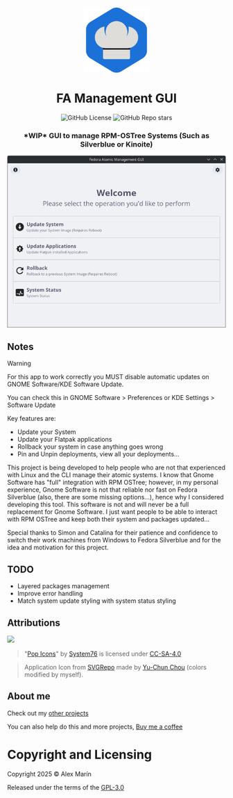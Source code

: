 <div align="center">
  <br>
  <img src="./resources/icons/hicolor/scalable/apps/icon.svg" width="150" />
  <h1>FA Management GUI</h1>

  ![GitHub License](https://img.shields.io/github/license/mariinkys/fa-management-gui)
  ![GitHub Repo stars](https://img.shields.io/github/stars/mariinkys/fa-management-gui)

  <h3>*WIP* GUI to manage RPM-OSTree Systems (Such as Silverblue or Kinoite)</h3>

  <img width="700" alt="Main Page Light Mode" src="./screenshots/main-light.png"/>
</div>

## Notes

> [!WARNING]
> For this app to work correctly you MUST disable automatic updates on GNOME Software/KDE Software Update.
>
> You can check this in GNOME Software > Preferences or KDE Settings > Software Update

Key features are:

- Update your System
- Update your Flatpak applications
- Rollback your system in case anything goes wrong
- Pin and Unpin deployments, view all your deployments...

This project is being developed to help people who are not that experienced with Linux and the CLI manage their atomic systems. I know that Gnome Software has "full" integration with RPM OSTree; however, in my personal experience, Gnome Software is not that reliable nor fast on Fedora Silverblue (also, there are some missing options...), hence why I considered developing this tool. This software is not and will never be a full replacement for Gnome Software. I just want people to be able to interact with RPM OSTree and keep both their system and packages updated...

Special thanks to Simon and Catalina for their patience and confidence to switch their work machines from Windows to Fedora Silverblue and for the idea and motivation for this project.

## TODO

- Layered packages management
- Improve error handling
- Match system update styling with system status styling

## Attributions

<a href="https://github.com/iced-rs/iced">
  <img src="https://gist.githubusercontent.com/hecrj/ad7ecd38f6e47ff3688a38c79fd108f0/raw/74384875ecbad02ae2a926425e9bcafd0695bade/color.svg" width="130px">
</a>

<p></p>

> "[Pop Icons](http://github.com/pop-os/icon-theme)" by [System76](http://system76.com/) is licensed under [CC-SA-4.0](http://creativecommons.org/licenses/by-sa/4.0/)

> Application Icon from [SVGRepo](https://www.svgrepo.com/svg/475104/chief-hat) made by [Yu-Chun Chou](https://www.svgrepo.com/author/Yu-Chun%20Chou/) (colors modified by myself).

## About me

Check out my [other projects](https://github.com/mariinkys) 

You can also help do this and more projects, [Buy me a coffee](https://www.buymeacoffee.com/mariinkys)

# Copyright and Licensing

Copyright 2025 © Alex Marín

Released under the terms of the [GPL-3.0](https://github.com/mariinkys/fa-management-gui/blob/main/LICENSE)
